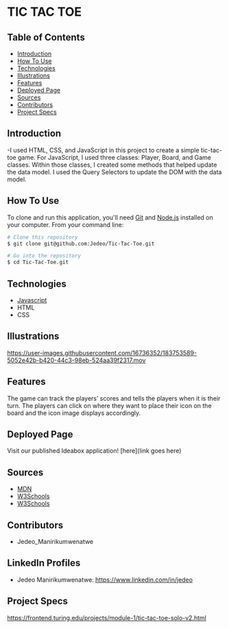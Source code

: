 # TIC TAC TOE
## Table of Contents
  - [Introduction](#introduction)
  - [How To Use](#How-To-Use)
  - [Technologies](#technologies)
  - [Illustrations](#illustrations)
  - [Features](#Features)
  - [Deployed Page](#deployed-page)
  - [Sources](#sources)
  - [Contributors](#contributors)
  - [Project Specs](#project-specs)
  
## Introduction
  -I used HTML, CSS, and JavaScript in this project to create a simple tic-tac-toe game. For JavaScript, I used three classes: Player, Board, and Game classes. Within those classes, I created some methods that helped update the data model. I used the Query Selectors to update the DOM with the data model.
## How To Use

To clone and run this application, you'll need [Git](https://git-scm.com) and [Node.js](https://nodejs.org/en/download/) installed on your computer. From your command line:

```bash
# Clone this repository
$ git clone git@github.com:Jedeo/Tic-Tac-Toe.git

# Go into the repository
$ cd Tic-Tac-Toe.git

```
## Technologies
  - [Javascript](https://www.javascript.com/)
  - HTML
  - CSS
## Illustrations
  https://user-images.githubusercontent.com/16736352/183753589-5052e42b-b420-44c3-98eb-524aa39f2317.mov
## Features
  The game can track the players’ scores and tells the players when it is their turn. The players can click on where they want to place their icon on the board and the icon image displays accordingly.

## Deployed Page
Visit our published Ideabox application! [here](link goes here)
## Sources
  - [MDN](https://developer.mozilla.org)
  - [W3Schools](https://www.w3schools.com)
  - [W3Schools](https://www.w3schools.com)
## Contributors
  - Jedeo_Manirikumwenatwe
## LinkedIn Profiles
- Jedeo Manirikumwenatwe: https://www.linkedin.com/in/jedeo
## Project Specs
https://frontend.turing.edu/projects/module-1/tic-tac-toe-solo-v2.html
